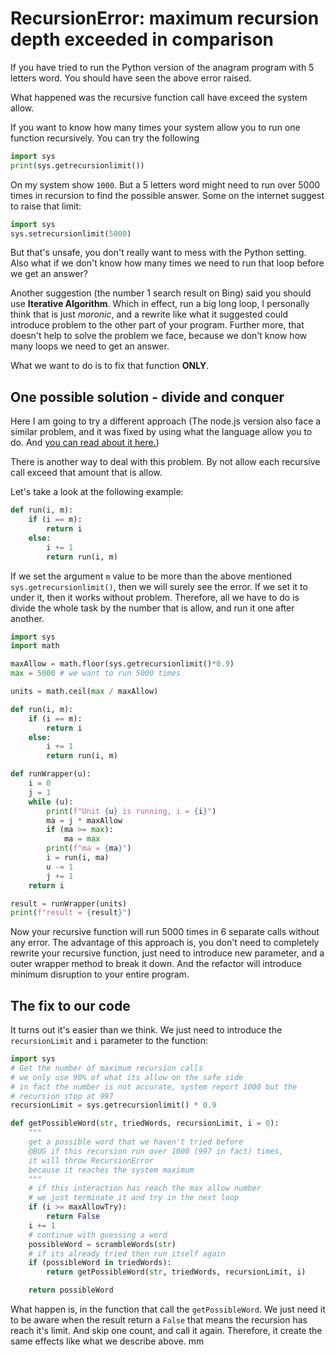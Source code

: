 # RecursionError: maximum recursion depth exceeded in comparison

If you have tried to run the Python version of the anagram program with 5 letters word.
You should have seen the above error raised.

What happened was the recursive function call have exceed the system allow.

If you want to know how many times your system allow you to run one function recursively.
You can try the following

```python
import sys
print(sys.getrecursionlimit())
```

On my system show `1000`. But a 5 letters word might need to run over 5000 times in recursion
to find the possible answer. Some on the internet suggest to raise that limit:

```python
import sys
sys.setrecursionlimit(5000)
```

But that's unsafe, you don't really want to mess with the Python setting.
Also what if we don't know how many times we need to run that loop before we get an answer?

Another suggestion (the number 1 search result on Bing) said you should use **Iterative Algorithm**.
Which in effect, run a big long loop, I personally think that is just _moronic_, and a rewrite
like what it suggested could introduce problem to the other part of your program. Further more,
that doesn't help to solve the problem we face, because we don't know how many loops we need
to get an answer.

What we want to do is to fix that function **ONLY**.

## One possible solution - divide and conquer

Here I am going to try a different approach (The node.js version also face a similar problem,
and it was fixed by using what the language allow you to do. And [you can read about it here.](./changelog.md))

There is another way to deal with this problem. By not allow each recursive call exceed that amount that is allow.

Let's take a look at the following example:

```python
def run(i, m):
    if (i == m):
        return i
    else:
        i += 1
        return run(i, m)
```

If we set the argument `m` value to be more than the above mentioned `sys.getrecursionlimit()`,
then we will surely see the error. If we set it to under it, then it works without problem.
Therefore, all we have to do is divide the whole task by the number that is allow, and run it
one after another.

```python
import sys
import math

maxAllow = math.floor(sys.getrecursionlimit()*0.9)
max = 5000 # we want to run 5000 times

units = math.ceil(max / maxAllow)

def run(i, m):
    if (i == m):
        return i
    else:
        i += 1
        return run(i, m)

def runWrapper(u):
    i = 0
    j = 1
    while (u):
        print(f"Unit {u} is running, i = {i}")
        ma = j * maxAllow
        if (ma >= max):
            ma = max
        print(f"ma = {ma}")
        i = run(i, ma)
        u -= 1
        j += 1
    return i

result = runWrapper(units)
print(f"result = {result}")
```

Now your recursive function will run 5000 times in 6 separate calls without any error.
The advantage of this approach is, you don't need to completely rewrite your recursive function,
just need to introduce new parameter, and a outer wrapper method to break it down.
And the refactor will introduce minimum disruption to your entire program.

## The fix to our code

It turns out it's easier than we think. We just need to introduce the `recursionLimit` and `i`
parameter to the function:

```python
import sys
# Get the number of maximum recursion calls
# we only use 90% of what its allow on the safe side
# in fact the number is not accurate, system report 1000 but the
# recursion stop at 997
recursionLimit = sys.getrecursionlimit() * 0.9

def getPossibleWord(str, triedWords, recursionLimit, i = 0):
    """
    get a possible word that we haven't tried before
    @BUG if this recursion run over 1000 (997 in fact) times,
    it will throw RecursionError
    because it reaches the system maximum
    """
    # if this interaction has reach the max allow number
    # we just terminate it and try in the next loop
    if (i >= maxAllowTry):
        return False
    i += 1
    # continue with guessing a word
    possibleWord = scrambleWords(str)
    # if its already tried then run itself again
    if (possibleWord in triedWords):
        return getPossibleWord(str, triedWords, recursionLimit, i)

    return possibleWord    
```

What happen is, in the function that call the  `getPossibleWord`. We just need it to
be aware when the result return a `False` that means the recursion has reach it's limit.
And skip one count, and call it again. Therefore, it create the same effects like what we describe above.      mm
